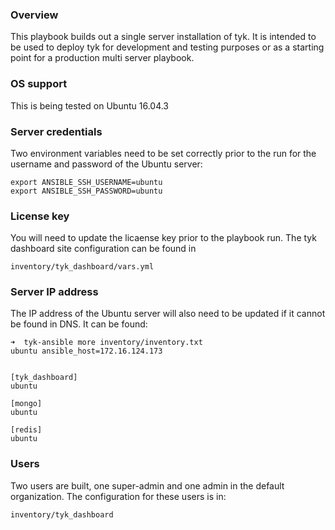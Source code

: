 ### Overview

This playbook builds out a single server installation of tyk.  It is intended to be used to deploy tyk for development and testing purposes or as a starting point for a production multi server playbook.

### OS support

This is being tested on Ubuntu 16.04.3

### Server credentials

Two environment variables need to be set correctly prior to the run for the username and password of the Ubuntu server:

```
export ANSIBLE_SSH_USERNAME=ubuntu
export ANSIBLE_SSH_PASSWORD=ubuntu
```

### License key
You will need to update the licaense key prior to the playbook run. The tyk dashboard site configuration can be found in

```
inventory/tyk_dashboard/vars.yml
```

### Server IP address

The IP address of the Ubuntu server will also need to be updated if it cannot be found in DNS.  It can be found:

```shell
➜  tyk-ansible more inventory/inventory.txt
ubuntu ansible_host=172.16.124.173


[tyk_dashboard]
ubuntu

[mongo]
ubuntu

[redis]
ubuntu
```

### Users

Two users are built, one super-admin and one admin in the default organization.  The configuration for these users is in:

```
inventory/tyk_dashboard
```
